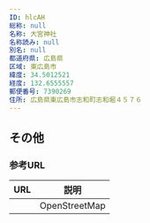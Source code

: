 ```yaml
---
ID: hlcAH
総称: null
名称: 大宮神社
名称読み: null
別名: null
都道府県: 広島県
区域: 東広島市
緯度: 34.5012521
経度: 132.6555557
郵便番号: 7390269
住所: 広島県東広島市志和町志和堀４５７６
---
```


## その他

### 参考URL

| URL | 説明          |
| --- | ------------- |
|     | OpenStreetMap |
